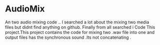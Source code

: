 AudioMix
========

An two audio mixing code .. 
I searched a lot about the mixing two media files but didnt find anything on github. Finally from all searched i Code This project.This project contains the code for mixing two .wav file into one and output files has the synchronous sound .Its not concatenating .
